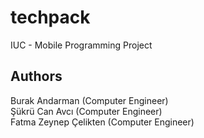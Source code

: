 # techpack

IUC - Mobile Programming Project

## Authors

Burak Andarman (Computer Engineer)<br />
Şükrü Can Avcı (Computer Engineer)<br />
Fatma Zeynep Çelikten (Computer Engineer)<br />
